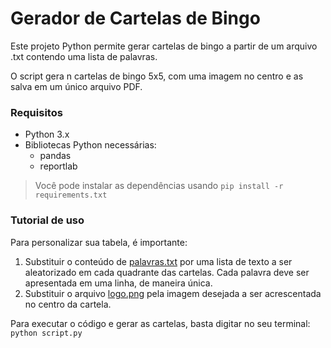 # Gerador de Cartelas de Bingo

Este projeto Python permite gerar cartelas de bingo a partir de um arquivo .txt contendo uma lista de palavras.

O script gera n cartelas de bingo 5x5, com uma imagem no centro e as salva em um único arquivo PDF.

### Requisitos
- Python 3.x
- Bibliotecas Python necessárias:
    - pandas
    - reportlab

> Você pode instalar as dependências usando
 `pip install -r requirements.txt`

### Tutorial de uso

Para personalizar sua tabela, é importante:
1. Substituir o conteúdo de [palavras.txt](conteudo/palavras.txt) por uma lista de texto a ser aleatorizado em cada quadrante das cartelas. Cada palavra deve ser apresentada em uma linha, de maneira única.
2. Substituir o arquivo [logo.png](conteudo/logo.png) pela imagem desejada a ser acrescentada no centro da cartela.

Para executar o código e gerar as cartelas, basta digitar no seu terminal:
`python script.py`

